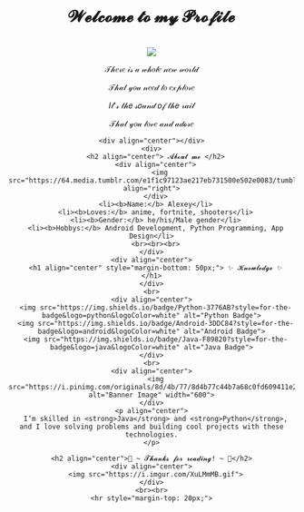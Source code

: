 <body>
  <center>
    <h1 align="center"> 𝓦𝓮𝓵𝓬𝓸𝓶𝓮 𝓽𝓸 𝓶𝔂 𝓟𝓻𝓸𝓯𝓲𝓵𝓮 </h1>
    <br>
    <div align="center">
      <img src="https://lanyard.kyrie25.dev/api/594227153000726529?showBanner=animated&waveColor=transparent&waveSpotifyColor=transparent&bannerFilter=brightness(0.8)%20blur(2px)&gradient=7E37F9-B48EF7-E568C4&imgStyle=square" />
      <br>
      <p>𝒯𝒽𝑒𝓇𝑒 𝒾𝓈 𝒶 𝓌𝒽𝑜𝓁𝑒 𝓃𝑒𝓌 𝓌𝑜𝓇𝓁𝒹</p>
      <p>𝒯𝒽𝒶𝓉 𝓎𝑜𝓊 𝓃𝑒𝑒𝒹 𝓉𝑜 𝑒𝓍𝓅𝓁𝑜𝓇𝑒</p>
      <p>𝐼𝓉'𝓈 𝓉𝒽𝑒 𝓈𝑜𝓊𝓃𝒹 𝑜𝒻 𝓉𝒽𝑒 𝓇𝒶𝒾𝓁</p>
      <p>𝒯𝒽𝒶𝓉 𝓎𝑜𝓊 𝓁𝑜𝓋𝑒 𝒶𝓃𝒹 𝒶𝒹𝓸𝓇𝑒</p>
    </div>

    <div align="center"></div>
    <div>
      <h2 align="center"> 𝓐𝓫𝓸𝓾𝓽 𝓶𝓮 </h2>
      <div align="center">
        <img src="https://64.media.tumblr.com/e1f1c97123ae217eb731500e502e0083/tumblr_n9dxcikmIU1qc9zfzo7_r1_250.gif" align="right">
      </div>
      <li><b>Name:</b> Alexey</li>
      <li><b>Loves:</b> anime, fortnite, shooters</li>
      <li><b>Gender:</b> he/his/Male gender</li>
      <li><b>Hobbys:</b> Android Development, Python Programming, App Design</li>
      <br><br><br>
    </div>
    <div align="center">
      <h1 align="center" style="margin-bottom: 50px;"> ✨ 𝓚𝓷𝓸𝔀𝓵𝓮𝓭𝓰𝓮 ✨ </h1>
    </div>
    <br>
    <div align="center">
      <img src="https://img.shields.io/badge/Python-3776AB?style=for-the-badge&logo=python&logoColor=white" alt="Python Badge">
      <img src="https://img.shields.io/badge/Android-3DDC84?style=for-the-badge&logo=android&logoColor=white" alt="Android Badge">
      <img src="https://img.shields.io/badge/Java-F89820?style=for-the-badge&logo=java&logoColor=white" alt="Java Badge">
    </div>
    <br>
    <div align="center">
      <img src="https://i.pinimg.com/originals/8d/4b/77/8d4b77c44b7a68c0fd609411e2c0ec3c.gif" alt="Banner Image" width="600">
    </div>
    <p align="center">
      I’m skilled in <strong>Java</strong> and <strong>Python</strong>, and I love solving problems and building cool projects with these technologies.
    </p>

    <h2 align="center">💖 ~ 𝓣𝓱𝓪𝓷𝓴𝓼 𝓯𝓸𝓻 𝓻𝓮𝓪𝓭𝓲𝓷𝓰! ~ 💖</h2>
    <div align="center">
      <img src="https://i.imgur.com/XuLMmMB.gif">
    </div>
    <br><br>
    <hr style="margin-top: 20px;">
  </center>
</body>
